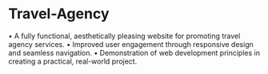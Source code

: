 # Travel-Agency

• A fully functional, aesthetically pleasing website for promoting travel agency services.
• Improved user engagement through responsive design and seamless navigation.
• Demonstration of web development principles in creating a practical, real-world project.
